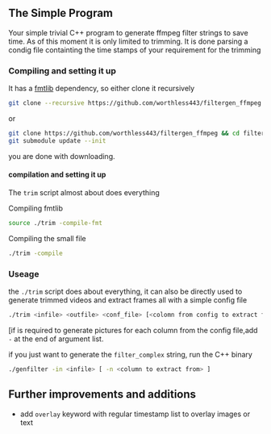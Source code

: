 The Simple Program 
------
Your simple trivial C++ program to generate ffmpeg filter strings to save time. As of this moment it is only limited to trimming. It is done parsing a condig file containting the time stamps of your requirement for the trimming

### Compiling and setting it up 

It has a [fmtlib](https://github.com/fmtlib/fmt) dependency, so either clone it recursively
```bash
git clone --recursive https://github.com/worthless443/filtergen_ffmpeg 
```
or 
```bash
git clone https://github.com/worthless443/filtergen_ffmpeg && cd filtergen_ffmpeg
git submodule update --init
```
you are done with downloading. 

#### compilation and setting it up

The `trim` script almost about does everything

Compiling fmtlib

```bash
source ./trim -compile-fmt
```
Compiling the small file

```bash
./trim -compile
```
### Useage 
the `./trim` script does about everything, it can also be directly used to generate trimmed videos and extract frames all with a simple config file
```bash
./trim <infile> <outfile> <conf_file> [<colomn from config to extract frame|->]
```
[if is required to generate pictures for each column from the config file,add `-` at the end of argument list.

if you just want to generate the `filter_complex` string, run the C++ binary 
```bash
./genfilter -in <infile> [ -n <column to extract from> ]
```
## Further improvements and additions

* add `overlay` keyword with regular timestamp list to overlay images or text
